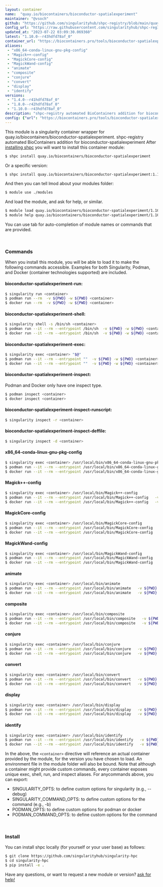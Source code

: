 ```yaml
---
layout: container
name:  "quay.io/biocontainers/bioconductor-spatialexperiment"
maintainer: "@vsoch"
github: "https://github.com/singularityhub/shpc-registry/blob/main/quay.io/biocontainers/bioconductor-spatialexperiment/container.yaml"
config_url: "https://raw.githubusercontent.com/singularityhub/shpc-registry/main/quay.io/biocontainers/bioconductor-spatialexperiment/container.yaml"
updated_at: "2023-07-22 03:09:30.069360"
latest: "1.10.0--r43hdfd78af_0"
container_url: "https://biocontainers.pro/tools/bioconductor-spatialexperiment"
aliases:
 - "x86_64-conda-linux-gnu-pkg-config"
 - "Magick++-config"
 - "MagickCore-config"
 - "MagickWand-config"
 - "animate"
 - "composite"
 - "conjure"
 - "convert"
 - "display"
 - "identify"
versions:
 - "1.4.0--r41hdfd78af_0"
 - "1.8.0--r42hdfd78af_0"
 - "1.10.0--r43hdfd78af_0"
description: "shpc-registry automated BioContainers addition for bioconductor-spatialexperiment"
config: {"url": "https://biocontainers.pro/tools/bioconductor-spatialexperiment", "maintainer": "@vsoch", "description": "shpc-registry automated BioContainers addition for bioconductor-spatialexperiment", "latest": {"1.10.0--r43hdfd78af_0": "sha256:ea41eb530cdcf85334ea933b024afc921af82fe3a040f82c37c7914635f52abb"}, "tags": {"1.4.0--r41hdfd78af_0": "sha256:b1ac1ecad65d211a40864db951be69e4a442eb6259e13ebbe24db34f046a14dd", "1.8.0--r42hdfd78af_0": "sha256:13955334a0bc47072c8cafa4a49ee4cac20b5686595cceef2067ee65bdad1863", "1.10.0--r43hdfd78af_0": "sha256:ea41eb530cdcf85334ea933b024afc921af82fe3a040f82c37c7914635f52abb"}, "docker": "quay.io/biocontainers/bioconductor-spatialexperiment", "aliases": {"x86_64-conda-linux-gnu-pkg-config": "/usr/local/bin/x86_64-conda-linux-gnu-pkg-config", "Magick++-config": "/usr/local/bin/Magick++-config", "MagickCore-config": "/usr/local/bin/MagickCore-config", "MagickWand-config": "/usr/local/bin/MagickWand-config", "animate": "/usr/local/bin/animate", "composite": "/usr/local/bin/composite", "conjure": "/usr/local/bin/conjure", "convert": "/usr/local/bin/convert", "display": "/usr/local/bin/display", "identify": "/usr/local/bin/identify"}}
---
```


This module is a singularity container wrapper for quay.io/biocontainers/bioconductor-spatialexperiment.
shpc-registry automated BioContainers addition for bioconductor-spatialexperiment
After [installing shpc](#install) you will want to install this container module:


```bash
$ shpc install quay.io/biocontainers/bioconductor-spatialexperiment
```

Or a specific version:

```bash
$ shpc install quay.io/biocontainers/bioconductor-spatialexperiment:1.10.0--r43hdfd78af_0
```

And then you can tell lmod about your modules folder:

```bash
$ module use ./modules
```

And load the module, and ask for help, or similar.

```bash
$ module load quay.io/biocontainers/bioconductor-spatialexperiment/1.10.0--r43hdfd78af_0
$ module help quay.io/biocontainers/bioconductor-spatialexperiment/1.10.0--r43hdfd78af_0
```

You can use tab for auto-completion of module names or commands that are provided.

<br>

### Commands

When you install this module, you will be able to load it to make the following commands accessible.
Examples for both Singularity, Podman, and Docker (container technologies supported) are included.

#### bioconductor-spatialexperiment-run:

```bash
$ singularity run <container>
$ podman run --rm  -v ${PWD} -w ${PWD} <container>
$ docker run --rm  -v ${PWD} -w ${PWD} <container>
```

#### bioconductor-spatialexperiment-shell:

```bash
$ singularity shell -s /bin/sh <container>
$ podman run --it --rm --entrypoint /bin/sh  -v ${PWD} -w ${PWD} <container>
$ docker run --it --rm --entrypoint /bin/sh  -v ${PWD} -w ${PWD} <container>
```

#### bioconductor-spatialexperiment-exec:

```bash
$ singularity exec <container> "$@"
$ podman run --it --rm --entrypoint ""  -v ${PWD} -w ${PWD} <container> "$@"
$ docker run --it --rm --entrypoint ""  -v ${PWD} -w ${PWD} <container> "$@"
```

#### bioconductor-spatialexperiment-inspect:

Podman and Docker only have one inspect type.

```bash
$ podman inspect <container>
$ docker inspect <container>
```

#### bioconductor-spatialexperiment-inspect-runscript:

```bash
$ singularity inspect -r <container>
```

#### bioconductor-spatialexperiment-inspect-deffile:

```bash
$ singularity inspect -d <container>
```


#### x86_64-conda-linux-gnu-pkg-config

```bash
$ singularity exec <container> /usr/local/bin/x86_64-conda-linux-gnu-pkg-config
$ podman run --it --rm --entrypoint /usr/local/bin/x86_64-conda-linux-gnu-pkg-config   -v ${PWD} -w ${PWD} <container> -c " $@"
$ docker run --it --rm --entrypoint /usr/local/bin/x86_64-conda-linux-gnu-pkg-config   -v ${PWD} -w ${PWD} <container> -c " $@"
```


#### Magick++-config

```bash
$ singularity exec <container> /usr/local/bin/Magick++-config
$ podman run --it --rm --entrypoint /usr/local/bin/Magick++-config   -v ${PWD} -w ${PWD} <container> -c " $@"
$ docker run --it --rm --entrypoint /usr/local/bin/Magick++-config   -v ${PWD} -w ${PWD} <container> -c " $@"
```


#### MagickCore-config

```bash
$ singularity exec <container> /usr/local/bin/MagickCore-config
$ podman run --it --rm --entrypoint /usr/local/bin/MagickCore-config   -v ${PWD} -w ${PWD} <container> -c " $@"
$ docker run --it --rm --entrypoint /usr/local/bin/MagickCore-config   -v ${PWD} -w ${PWD} <container> -c " $@"
```


#### MagickWand-config

```bash
$ singularity exec <container> /usr/local/bin/MagickWand-config
$ podman run --it --rm --entrypoint /usr/local/bin/MagickWand-config   -v ${PWD} -w ${PWD} <container> -c " $@"
$ docker run --it --rm --entrypoint /usr/local/bin/MagickWand-config   -v ${PWD} -w ${PWD} <container> -c " $@"
```


#### animate

```bash
$ singularity exec <container> /usr/local/bin/animate
$ podman run --it --rm --entrypoint /usr/local/bin/animate   -v ${PWD} -w ${PWD} <container> -c " $@"
$ docker run --it --rm --entrypoint /usr/local/bin/animate   -v ${PWD} -w ${PWD} <container> -c " $@"
```


#### composite

```bash
$ singularity exec <container> /usr/local/bin/composite
$ podman run --it --rm --entrypoint /usr/local/bin/composite   -v ${PWD} -w ${PWD} <container> -c " $@"
$ docker run --it --rm --entrypoint /usr/local/bin/composite   -v ${PWD} -w ${PWD} <container> -c " $@"
```


#### conjure

```bash
$ singularity exec <container> /usr/local/bin/conjure
$ podman run --it --rm --entrypoint /usr/local/bin/conjure   -v ${PWD} -w ${PWD} <container> -c " $@"
$ docker run --it --rm --entrypoint /usr/local/bin/conjure   -v ${PWD} -w ${PWD} <container> -c " $@"
```


#### convert

```bash
$ singularity exec <container> /usr/local/bin/convert
$ podman run --it --rm --entrypoint /usr/local/bin/convert   -v ${PWD} -w ${PWD} <container> -c " $@"
$ docker run --it --rm --entrypoint /usr/local/bin/convert   -v ${PWD} -w ${PWD} <container> -c " $@"
```


#### display

```bash
$ singularity exec <container> /usr/local/bin/display
$ podman run --it --rm --entrypoint /usr/local/bin/display   -v ${PWD} -w ${PWD} <container> -c " $@"
$ docker run --it --rm --entrypoint /usr/local/bin/display   -v ${PWD} -w ${PWD} <container> -c " $@"
```


#### identify

```bash
$ singularity exec <container> /usr/local/bin/identify
$ podman run --it --rm --entrypoint /usr/local/bin/identify   -v ${PWD} -w ${PWD} <container> -c " $@"
$ docker run --it --rm --entrypoint /usr/local/bin/identify   -v ${PWD} -w ${PWD} <container> -c " $@"
```



In the above, the `<container>` directive will reference an actual container provided
by the module, for the version you have chosen to load. An environment file in the
module folder will also be bound. Note that although a container
might provide custom commands, every container exposes unique exec, shell, run, and
inspect aliases. For anycommands above, you can export:

 - SINGULARITY_OPTS: to define custom options for singularity (e.g., --debug)
 - SINGULARITY_COMMAND_OPTS: to define custom options for the command (e.g., -b)
 - PODMAN_OPTS: to define custom options for podman or docker
 - PODMAN_COMMAND_OPTS: to define custom options for the command

<br>

### Install

You can install shpc locally (for yourself or your user base) as follows:

```bash
$ git clone https://github.com/singularityhub/singularity-hpc
$ cd singularity-hpc
$ pip install -e .
```

Have any questions, or want to request a new module or version? [ask for help!](https://github.com/singularityhub/singularity-hpc/issues)